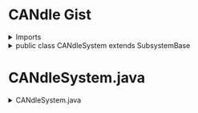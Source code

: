 # CANdle Gist

<details>
<summary>Imports</summary>

```java
import com.ctre.phoenix.led.*;
import com.ctre.phoenix.led.CANdle.LEDStripType;
import com.ctre.phoenix.led.CANdle.VBatOutputMode;
import com.ctre.phoenix.led.ColorFlowAnimation.Direction;
import com.ctre.phoenix.led.LarsonAnimation.BounceMode;
import com.ctre.phoenix.led.TwinkleAnimation.TwinklePercent;
import com.ctre.phoenix.led.TwinkleOffAnimation.TwinkleOffPercent;
```

</details>

<details>
<summary>public class CANdleSystem extends SubsystemBase</summary>

```java
public class CANdleSystem extends SubsystemBase {
    private final CANdle m_candle = new CANdle(CANdleConfig.CANdleID, "rio");
    private final int LedCount = 300;
    private CommandJoystick joystick;

    private Animation m_toAnimate = null;

    public enum AnimationTypes {
        ColorFlow,
        Fire,
        Larson,
        Rainbow,
        RgbFade,
        SingleFade,
        Strobe,
        Twinkle,
        TwinkleOff,
        SetAll
    }
    ```

    </details>

    <details>
    <summary>public void changeAnimation</summary>

    ```java
     public void changeAnimation(AnimationTypes toChange) {
        m_currentAnimation = toChange;
       
        switch(toChange)
        {
            case ColorFlow:
                m_toAnimate = new ColorFlowAnimation(128, 20, 70, 0, 0.7, LedCount, Direction.Forward);
                break;
            case Fire:
                m_toAnimate = new FireAnimation(0.5, 0.7, LedCount, 0.7, 0.5);
                break;
            case Larson:
                m_toAnimate = new LarsonAnimation(0, 255, 46, 0, 1, LedCount, BounceMode.Front, 3);
                break;
            case Rainbow:
                m_toAnimate = new RainbowAnimation(1, 0.1, LedCount);
                break;
            case RgbFade:
                m_toAnimate = new RgbFadeAnimation(0.7, 0.4, LedCount);
                break;
            case SingleFade:
                m_toAnimate = new SingleFadeAnimation(50, 2, 200, 0, 0.5, LedCount);
                break;
            case Strobe:
                m_toAnimate = new StrobeAnimation(240, 10, 180, 0, 98.0 / 256.0, LedCount);
                break;
            case Twinkle:
                m_toAnimate = new TwinkleAnimation(30, 70, 60, 0, 0.4, LedCount, TwinklePercent.Percent6);
                break;
            case TwinkleOff:
                m_toAnimate = new TwinkleOffAnimation(70, 90, 175, 0, 0.8, LedCount, TwinkleOffPercent.Percent100);
                break;
            case SetAll:
                m_toAnimate = null;
                break;
        }
        System.out.println("Changed to " + m_currentAnimation.toString());
    }
    ```

    </details>

    # CANdleConfig.java

    <details>
    <summary>public final class CANdleConfig</summary>

    ```java
    public final class CANdleConfig {
    public static int CANdleID = 50;
}
```

</details>

# CANdleSystem.java

<details>
<summary>CANdleSystem.java</summary>

<details>
<summary>Imports</summary>

```java
package frc.robot.subsystems.leds;

import frc.robot.Constants;

import com.ctre.phoenix.led.*;
import com.ctre.phoenix.led.CANdle.LEDStripType;
import com.ctre.phoenix.led.CANdle.VBatOutputMode;
import com.ctre.phoenix.led.ColorFlowAnimation.Direction;
import com.ctre.phoenix.led.LarsonAnimation.BounceMode;
import com.ctre.phoenix.led.TwinkleAnimation.TwinklePercent;
import com.ctre.phoenix.led.TwinkleOffAnimation.TwinkleOffPercent;
import com.ctre.phoenix.led.FireAnimation;

</details>

<details>
<summary>Public class CANdleSystem</summary>

```java
public class CANdleSystem extends SubsystemBase {
    private final CANdle m_candle = new CANdle(Constants.CANdleID, "canivore");
    private final int LedCount = 100;

    private Animation m_toAnimate = null;

    public enum AnimationTypes {
        ColorFlow,
        Fire,
        Larson,
        Rainbow,
        RgbFade,
        SingleFade,
        Strobe,
        Twinkle,
        TwinkleOff,
        SetAll
    }
    private AnimationTypes m_currentAnimation;
}
public void setColors() {
    changeAnimation(AnimationTypes.SetAll);
}

/* Wrappers so we can access the CANdle from the subsystem */
    public double getVbat() { return m_candle.getBusVoltage(); }
    public double get5V() { return m_candle.get5VRailVoltage(); }
    public double getCurrent() { return m_candle.getCurrent(); }
    public double getTemperature() { return m_candle.getTemperature(); }
    public void configBrightness(double percent) { m_candle.configBrightnessScalar(percent, 0); }
    public void configLos(boolean disableWhenLos) { m_candle.configLOSBehavior(disableWhenLos, 0); }
    public void configLedType(LEDStripType type) { m_candle.configLEDType(type, 0); }
    public void configStatusLedBehavior(boolean offWhenActive) { m_candle.configStatusLedState(offWhenActive, 0); }

    //Start at line 96 when I start again.

    </details>